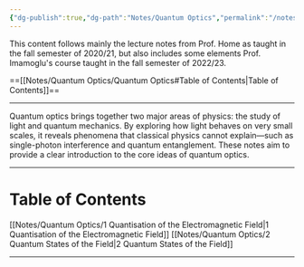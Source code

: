 ```yaml
---
{"dg-publish":true,"dg-path":"Notes/Quantum Optics","permalink":"/notes/quantum-optics/","dgShowBacklinks":"false","dgShowLocalGraph":true,"dgShowInlineTitle":true,"dgShowToc":"false","updated":"2025-05-30T15:22:46.825+02:00"}
---
```


This content follows mainly the lecture notes from Prof. Home as taught in the fall semester of 2020/21, but also includes some elements Prof. Imamoglu's course taught in the fall semester of 2022/23.

==[[Notes/Quantum Optics/Quantum Optics#Table of Contents\|Table of Contents]]==

---
Quantum optics brings together two major areas of physics: the study of light and quantum mechanics. By exploring how light behaves on very small scales, it reveals phenomena that classical physics cannot explain—such as single-photon interference and quantum entanglement. These notes aim to provide a clear introduction to the core ideas of quantum optics. 

---
# Table of Contents
[[Notes/Quantum Optics/1 Quantisation of the Electromagnetic Field\|1 Quantisation of the Electromagnetic Field]]
[[Notes/Quantum Optics/2 Quantum States of the Field\|2 Quantum States of the Field]]

---

